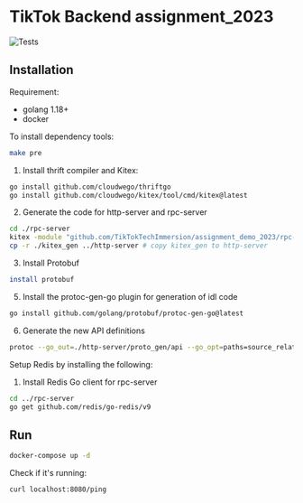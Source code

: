 # TikTok Backend assignment_2023

![Tests](https://github.com/TikTokTechImmersion/assignment_demo_2023/actions/workflows/test.yml/badge.svg)

## Installation

Requirement:

- golang 1.18+
- docker

To install dependency tools:

```bash
make pre
```
1. Install thrift compiler and Kitex:
```bash
go install github.com/cloudwego/thriftgo
go install github.com/cloudwego/kitex/tool/cmd/kitex@latest
```
2. Generate the code for http-server and rpc-server
```bash
cd ./rpc-server
kitex -module "github.com/TikTokTechImmersion/assignment_demo_2023/rpc-server" -service imservice ../idl_rpc.thrift
cp -r ./kitex_gen ../http-server # copy kitex_gen to http-server
```

3. Install Protobuf
```bash
install protobuf 
```

5. Install the protoc-gen-go plugin for generation of idl code 
```bash
go install github.com/golang/protobuf/protoc-gen-go@latest
```

6. Generate the new API definitions
```bash
protoc --go_out=./http-server/proto_gen/api --go_opt=paths=source_relative ./idl_http.proto
```
Setup Redis by installing the following:

1. Install Redis Go client for rpc-server
```bash
cd ../rpc-server
go get github.com/redis/go-redis/v9
```

## Run

```bash
docker-compose up -d
```

Check if it's running:

```bash
curl localhost:8080/ping
```
